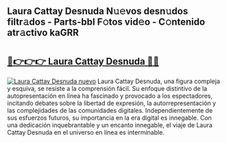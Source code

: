 ## Laura Cattay Desnuda N𝚞𝚎vos desn𝚞dos filtr𝚊dos - Parts-bbI F𝚘tos vid𝚎o - C𝚘ntenido atr𝚊ctivo kaGRR

# <h2><a href="http://mb7alx.tromn.icu/?c=Laura+Cattay+Desnuda">🔗👉👉👉 Laura Cattay Desnuda 🔗🔗</a></h2>

[![Laura Cattay Desnuda nuevo](https://i.imgur.com/pEAQMta.gif)](http://mb7alx.tromn.icu/?c=Laura+Cattay+Desnuda)
Laura Cattay Desnuda, una figura compleja y esquiva, se resiste a la comprensión fácil. Su enfoque distintivo de la autopresentación en línea ha fascinado y provocado a los espectadores, incitando debates sobre la libertad de expresión, la autorrepresentación y las complejidades de las comunidades digitales. Independientemente de sus esfuerzos futuros, su importancia en la era digital es innegable. Con una dedicación inquebrantable y un encanto innegable, el viaje de Laura Cattay Desnuda en el universo en línea es interminable.
